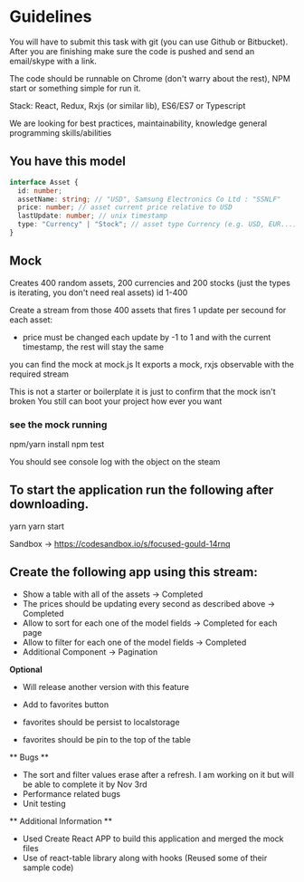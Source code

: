 # Guidelines

You will have to submit this task with git (you can use Github or Bitbucket).
After you are finishing make sure the code is pushed and send an email/skype with a link.

The code should be runnable on Chrome (don't warry about the rest), NPM start or something simple for run it.

Stack: React, Redux, Rxjs (or similar lib), ES6/ES7 or Typescript

We are looking for best practices, maintainability, knowledge general programming skills/abilities

## You have this model

```typescript
interface Asset {
  id: number;
  assetName: string; // "USD", Samsung Electronics Co Ltd : "SSNLF"
  price: number; // asset current price relative to USD
  lastUpdate: number; // unix timestamp
  type: "Currency" | "Stock"; // asset type Currency (e.g. USD, EUR...) or Stock (Samsung, Google)
}
```

## Mock

Creates 400 random assets, 200 currencies and 200 stocks (just the types is iterating, you don't need real assets) id 1-400

Create a stream from those 400 assets that fires 1 update per secound for each asset:

- price must be changed each update by -1 to 1 and with the current timestamp, the rest will stay the same

you can find the mock at mock.js
It exports a mock, rxjs observable with the required stream

This is not a starter or boilerplate it is just to confirm that the mock isn't broken
You still can boot your project how ever you want

### see the mock running

npm/yarn install
npm test

You should see console log with the object on the steam

## To start the application run the following after downloading.

yarn
yarn start

Sandbox -> https://codesandbox.io/s/focused-gould-14rnq

## Create the following app using this stream:

- Show a table with all of the assets -> Completed
- The prices should be updating every second as described above -> Completed
- Allow to sort for each one of the model fields -> Completed for each page
- Allow to filter for each one of the model fields -> Completed
- Additional Component -> Pagination

**Optional**

- Will release another version with this feature

- Add to favorites button
- favorites should be persist to localstorage
- favorites should be pin to the top of the table

** Bugs **

- The sort and filter values erase after a refresh. I am working on it but will be able to complete it by Nov 3rd
- Performance related bugs
- Unit testing

** Additional Information **

- Used Create React APP to build this application and merged the mock files
- Use of react-table library along with hooks (Reused some of their sample code)
